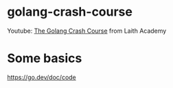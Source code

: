 # golang-crash-course

Youtube: [The Golang Crash Course](https://www.youtube.com/watch?v=50ewcV8PsI4) from Laith Academy

# Some basics
https://go.dev/doc/code

